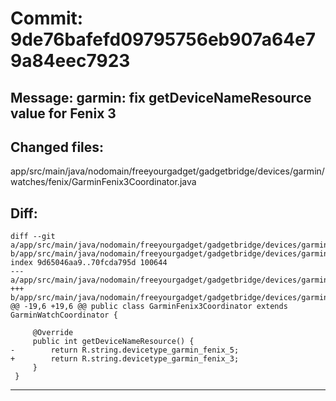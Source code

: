 # Commit: 9de76bafefd09795756eb907a64e79a84eec7923
## Message: garmin: fix getDeviceNameResource value for Fenix 3
## Changed files:
app/src/main/java/nodomain/freeyourgadget/gadgetbridge/devices/garmin/watches/fenix/GarminFenix3Coordinator.java

## Diff:
```
diff --git a/app/src/main/java/nodomain/freeyourgadget/gadgetbridge/devices/garmin/watches/fenix/GarminFenix3Coordinator.java b/app/src/main/java/nodomain/freeyourgadget/gadgetbridge/devices/garmin/watches/fenix/GarminFenix3Coordinator.java
index 9d65046aa9..70fcda795d 100644
--- a/app/src/main/java/nodomain/freeyourgadget/gadgetbridge/devices/garmin/watches/fenix/GarminFenix3Coordinator.java
+++ b/app/src/main/java/nodomain/freeyourgadget/gadgetbridge/devices/garmin/watches/fenix/GarminFenix3Coordinator.java
@@ -19,6 +19,6 @@ public class GarminFenix3Coordinator extends GarminWatchCoordinator {
 
     @Override
     public int getDeviceNameResource() {
-        return R.string.devicetype_garmin_fenix_5;
+        return R.string.devicetype_garmin_fenix_3;
     }
 }
```
-----------------------------------
